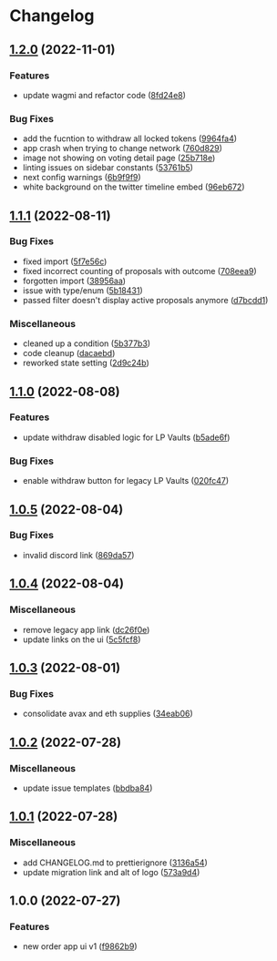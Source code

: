 # Changelog

## [1.2.0](https://github.com/new-order-network/new-order-app-ui/compare/v1.1.1...v1.2.0) (2022-11-01)


### Features

* update wagmi and refactor code ([8fd24e8](https://github.com/new-order-network/new-order-app-ui/commit/8fd24e8851e038d4a51cca3466509f7504a54dc9))


### Bug Fixes

* add the fucntion to withdraw all locked tokens ([9964fa4](https://github.com/new-order-network/new-order-app-ui/commit/9964fa420b42e7fbadc022c949f0567022c4b558))
* app crash when trying to change network ([760d829](https://github.com/new-order-network/new-order-app-ui/commit/760d829e6e350389fd6c61559cfe8acc86503e18))
* image not showing on voting detail page ([25b718e](https://github.com/new-order-network/new-order-app-ui/commit/25b718ee4b9aa3c92bc3a6926731cbf9393b8f5a))
* linting issues on sidebar constants ([53761b5](https://github.com/new-order-network/new-order-app-ui/commit/53761b5c857b51fb10a4ec33c6396ca12d1e3618))
* next config warnings ([6b9f9f9](https://github.com/new-order-network/new-order-app-ui/commit/6b9f9f9ba488e8cb2dc31c3ea92230a711a9224f))
* white background on the twitter timeline embed ([96eb672](https://github.com/new-order-network/new-order-app-ui/commit/96eb672acb12b8c63f401e2524971ed1236a7f2c))

## [1.1.1](https://github.com/new-order-network/new-order-app-ui/compare/v1.1.0...v1.1.1) (2022-08-11)


### Bug Fixes

* fixed import ([5f7e56c](https://github.com/new-order-network/new-order-app-ui/commit/5f7e56c88e19e82ced9c48d2c18730b447e16f22))
* fixed incorrect counting of proposals with outcome ([708eea9](https://github.com/new-order-network/new-order-app-ui/commit/708eea939f7f95d5a5d637155cf2389a24c4a8fa))
* forgotten import ([38956aa](https://github.com/new-order-network/new-order-app-ui/commit/38956aae99d3a7ba12c8d0fd13a10c90b0a7941a))
* issue with type/enum ([5b18431](https://github.com/new-order-network/new-order-app-ui/commit/5b184312d89d3a28741e3763d104b27045230006))
* passed filter doesn't display active proposals anymore ([d7bcdd1](https://github.com/new-order-network/new-order-app-ui/commit/d7bcdd121204108e7ad1c90586100f554ffa915b))


### Miscellaneous

* cleaned up a condition ([5b377b3](https://github.com/new-order-network/new-order-app-ui/commit/5b377b37d5068bd5cd9709c1171b56acea9c9a85))
* code cleanup ([dacaebd](https://github.com/new-order-network/new-order-app-ui/commit/dacaebda8fd3ec8b5a01a9f6f0260bbb7f29b245))
* reworked state setting ([2d9c24b](https://github.com/new-order-network/new-order-app-ui/commit/2d9c24b776c5a5692d9bb64057a05dbe44883cbc))

## [1.1.0](https://github.com/new-order-network/new-order-app-ui/compare/v1.0.5...v1.1.0) (2022-08-08)


### Features

* update withdraw disabled logic for LP Vaults ([b5ade6f](https://github.com/new-order-network/new-order-app-ui/commit/b5ade6f8babc19b8bb96008387362592ff745a88))


### Bug Fixes

* enable withdraw button for legacy LP Vaults ([020fc47](https://github.com/new-order-network/new-order-app-ui/commit/020fc47438f99ca11d2b75989a60754a8242808c))

## [1.0.5](https://github.com/new-order-network/new-order-app-ui/compare/v1.0.4...v1.0.5) (2022-08-04)


### Bug Fixes

* invalid discord link ([869da57](https://github.com/new-order-network/new-order-app-ui/commit/869da573e6d6bd072f24c97be30da20b1018b31c))

## [1.0.4](https://github.com/new-order-network/new-order-app-ui/compare/v1.0.3...v1.0.4) (2022-08-04)


### Miscellaneous

* remove legacy app link ([dc26f0e](https://github.com/new-order-network/new-order-app-ui/commit/dc26f0e8c316c85a51f616edc1e86af462129a21))
* update links on the ui ([5c5fcf8](https://github.com/new-order-network/new-order-app-ui/commit/5c5fcf85625d4b30f802cfc502f88f5420df3eba))

## [1.0.3](https://github.com/new-order-network/new-order-app-ui/compare/v1.0.2...v1.0.3) (2022-08-01)


### Bug Fixes

* consolidate avax and eth supplies ([34eab06](https://github.com/new-order-network/new-order-app-ui/commit/34eab062a1f470b3adf69bfddae757d8862ae773))

## [1.0.2](https://github.com/new-order-network/new-order-app-ui/compare/v1.0.1...v1.0.2) (2022-07-28)


### Miscellaneous

* update issue templates ([bbdba84](https://github.com/new-order-network/new-order-app-ui/commit/bbdba84d043f2a48fc6383920328ddc362417e10))

## [1.0.1](https://github.com/new-order-network/new-order-app-ui/compare/v1.0.0...v1.0.1) (2022-07-28)


### Miscellaneous

* add CHANGELOG.md to prettierignore ([3136a54](https://github.com/new-order-network/new-order-app-ui/commit/3136a54f36d811c2e2042afbfd1a4dae8e084d8f))
* update migration link and alt of logo ([573a9d4](https://github.com/new-order-network/new-order-app-ui/commit/573a9d4c46403394d34f4b563dcac980e1029c4c))

## 1.0.0 (2022-07-27)


### Features

* new order app ui v1 ([f9862b9](https://github.com/new-order-network/new-order-app-ui/commit/f9862b94e955c92527ab924c557f47ada87cd73e))
